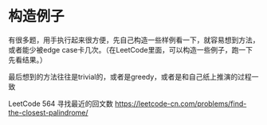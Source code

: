 # 构造例子

有很多题，用手执行起来很方便，先自己构造一些样例看一下，就容易想到方法，或者能少被edge case卡几次。（在LeetCode里面，可以构造一些例子，跑一下先看结果。）

最后想到的方法往往是trivial的，或者是greedy，或者是和自己纸上推演的过程一致

LeetCode 564 寻找最近的回文数 https://leetcode-cn.com/problems/find-the-closest-palindrome/
